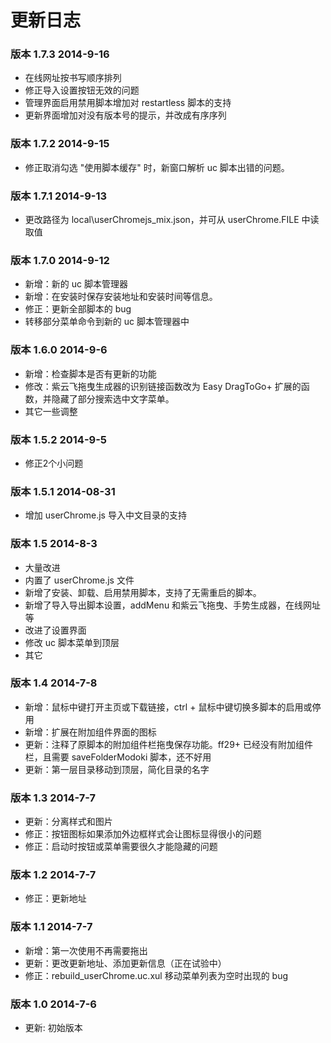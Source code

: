 更新日志
========

### 版本 1.7.3 2014-9-16

* 在线网址按书写顺序排列
* 修正导入设置按钮无效的问题
* 管理界面启用禁用脚本增加对 restartless 脚本的支持
* 更新界面增加对没有版本号的提示，并改成有序序列

### 版本 1.7.2 2014-9-15

* 修正取消勾选 "使用脚本缓存" 时，新窗口解析 uc 脚本出错的问题。

### 版本 1.7.1 2014-9-13

* 更改路径为 local\userChromejs_mix.json，并可从 userChrome.FILE 中读取值

### 版本 1.7.0 2014-9-12

* 新增：新的 uc 脚本管理器
* 新增：在安装时保存安装地址和安装时间等信息。
* 修正：更新全部脚本的 bug
* 转移部分菜单命令到新的 uc 脚本管理器中

### 版本 1.6.0 2014-9-6

* 新增：检查脚本是否有更新的功能
* 修改：紫云飞拖曳生成器的识别链接函数改为 Easy DragToGo+ 扩展的函数，并隐藏了部分搜索选中文字菜单。
* 其它一些调整

### 版本 1.5.2 2014-9-5

* 修正2个小问题

### 版本 1.5.1 2014-08-31

* 增加 userChrome.js 导入中文目录的支持

### 版本 1.5 2014-8-3

* 大量改进
* 内置了 userChrome.js 文件
* 新增了安装、卸载、启用禁用脚本，支持了无需重启的脚本。
* 新增了导入导出脚本设置，addMenu 和紫云飞拖曳、手势生成器，在线网址等
* 改进了设置界面
* 修改 uc 脚本菜单到顶层
* 其它

### 版本 1.4 2014-7-8

* 新增：鼠标中键打开主页或下载链接，ctrl + 鼠标中键切换多脚本的启用或停用
* 新增：扩展在附加组件界面的图标
* 更新：注释了原脚本的附加组件栏拖曳保存功能。ff29+ 已经没有附加组件栏，且需要 saveFolderModoki 脚本，还不好用
* 更新：第一层目录移动到顶层，简化目录的名字

### 版本 1.3 2014-7-7

* 更新：分离样式和图片
* 修正：按钮图标如果添加外边框样式会让图标显得很小的问题
* 修正：启动时按钮或菜单需要很久才能隐藏的问题

### 版本 1.2 2014-7-7

* 修正：更新地址

### 版本 1.1 2014-7-7

* 新增：第一次使用不再需要拖出
* 更新：更改更新地址、添加更新信息（正在试验中）
* 修正：rebuild\_userChrome.uc.xul 移动菜单列表为空时出现的 bug

### 版本 1.0 2014-7-6

* 更新: 初始版本
